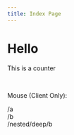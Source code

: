 ```yaml
---
title: Index Page
---
```


# Hello

This is a counter

<counter/>

<br>

Mouse (Client Only):

<client-only>
  <mouse-pos/>
</client-only>

<i18n-router-link to="/a">/a</i18n-router-link><br>
<i18n-router-link to="/b">/b</i18n-router-link><br>
<i18n-router-link to="/nested/deep/b">/nested/deep/b</i18n-router-link>
